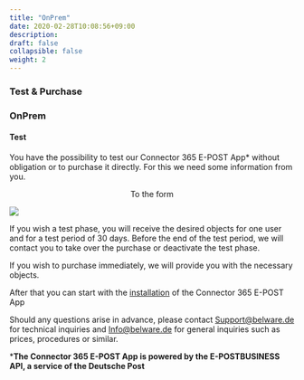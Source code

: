 ```yaml
---
title: "OnPrem"
date: 2020-02-28T10:08:56+09:00
description: 
draft: false
collapsible: false
weight: 2
---
```

### Test & Purchase

### OnPrem

#### Test
You have the possibility to test our Connector 365 E-POST App* without obligation or to purchase it directly. For this we need some information from you.

<p style="text-align: center;">
To the form
</p>

[<img src="/images/apps/Forms_epost.png">](https://forms.office.com/Pages/ResponsePage.aspx?id=wbg8p1B5wk60E37fEWJ6gK10RbLPyuxOs2bKXXZxm8JUM0tNOEJVMlIxUkpOQzJTN0owME5OV0wwNy4u)

If you wish a test phase, you will receive the desired objects for one user and for a test period of 30 days. Before the end of the test period, we will contact you to take over the purchase or deactivate the test phase.

If you wish to purchase immediately, we will provide you with the necessary objects.

After that you can start with the [installation](/en-us/apps/e-post/first-steps/installation/) of the Connector 365 E-POST App

Should any questions arise in advance, please contact Support@belware.de for technical inquiries and Info@belware.de for general inquiries such as prices, procedures or similar.

***The Connector 365 E-POST App is powered by the E-POSTBUSINESS API, a service of the Deutsche Post**





